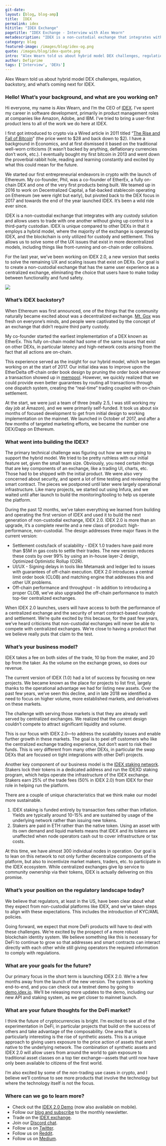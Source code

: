 ```yaml
---
git-date:
layout: [blog, blog-amp]
title:  IDEX
permalink: idex
h1title: "IDEX Exchange"
pagetitle: "IDEX Exchange - Interview with Alex Wearn"
metadescription: "IDEX is a non-custodial exchange that integrates with any custody solution and allows users to trade with one another without giving up control to a third-party custodian. Alex Wearn told us about hybrid model DEX challenges, regulation, backstory, and what’s coming next for IDEX"
category: blog
featured-image: /images/blog/idex-og.png
quote: /images/blog/idex-quote.png
intro: "Alex Wearn told us about hybrid model DEX challenges, regulation, backstory, and what’s coming next for IDEX"
author: Defiprime
tags: ['Interview', 'DEXs']
---
```

Alex Wearn told us about hybrid model DEX challenges, regulation, backstory, and what’s coming next for IDEX.  

### Hello! What’s your background, and what are you working on?

Hi everyone, my name is Alex Wearn, and I’m the CEO of [IDEX](https://idex.market/). I’ve spent my career in software development, primarily in product management roles at companies like Amazon, Adobe, and IBM. I’ve tried to bring a user-first product lens to all of the work we do here at IDEX.

I first got introduced to crypto via a Wired article in 2011 titled “[The Rise and Fall of Bitcoin](https://www.wired.com/2011/11/mf-bitcoin/)” (the price went to $28 and back down to $2). I have a background in Economics, and at first dismissed it based on the traditional well-worn criticisms (it wasn’t backed by anything, deflationary currencies don’t work, etc.). I eventually bought my first bitcoin in 2013 and went down the proverbial rabbit hole, reading and learning constantly and excited by what this could mean for the future.

We started our first entrepreneurial endeavors in crypto with the launch of Ethereum. My co-founder, Phil, was a co-founder of EtherEx, a fully on-chain DEX and one of the very first products being built. We teamed up in 2016 to work on Decentralized Capital, a fiat-backed stablecoin operating on Ethereum (we were right but early), but pivoted back to the DEX focus in 2017 and towards the end of the year launched IDEX. It’s been a wild ride ever since.

IDEX is a non-custodial exchange that integrates with any custody solution and allows users to trade with one another without giving up control to a third-party custodian. IDEX is unique compared to other DEXs in that it employs a hybrid model, where the majority of the exchange is operated by IDEX, and the blockchain is only utilized for custody and settlement. This allows us to solve some of the UX issues that exist in more decentralized models, including things like front-running and on-chain order collisions.

For the last year, we’ve been working on IDEX 2.0, a new version that seeks to solve the remaining UX and scaling issues that exist on DEXs. Our goal is to create a non-custodial exchange that has the same user experience as a centralized exchange, eliminating the choice that users have to make today between functionality and fund safety.

![](/images/blog/Desktop-Main-Trading.png)

### What’s IDEX backstory?

When Ethereum was first announced, one of the things that the community naturally became excited about was a decentralized exchange. [Mt. Gox](https://en.wikipedia.org/wiki/Mt._Gox) was fresh on everyone’s minds, and people were captivated by the concept of an exchange that didn’t require third party custody.

My co-founder started the earliest implementation of a DEX known as EtherEx. This fully on-chain model had some of the same issues that exist on other DEXs, in particular latency and high-network costs arising from the fact that all actions are on-chain.

This experience served as the insight for our hybrid model, which we began working on at the start of 2017. Our initial idea was to improve upon the EtherDelta off-chain order book design by pruning the order book whenever a transaction showed up in [mempool](https://blog.blocknative.com/blog/mempool-intro). However, we quickly realized that we could provide even better guarantees by routing all transactions through one dispatch system, creating the “real-time” trading coupled with on-chain settlement.

At the start, we were just a team of three (really 2.5, I was still working my day job at Amazon), and we were primarily self-funded. It took us about six months of focused development to get from initial design to working implementation on the mainnet. We launched in October of 2017, and after a few months of targeted marketing efforts, we became the number one DEX/Dapp on Ethereum.

### What went into building the IDEX?

The primary technical challenge was figuring out how we were going to support the hybrid model. We tried to be pretty ruthless with our initial feature set, given the small team size. Obviously, you need certain things that are key components of an exchange, like a trading UI, charts, etc. Those had to be shipped with the initial product. We were also very concerned about security, and spent a lot of time testing and reviewing the smart contract. The pieces we postponed until later were largely operational infrastructure. Like many projects, we started out using Infura, and we waited until after launch to build the monitoring/tooling to help us operate the platform.

During the past 12 months, we’ve taken everything we learned from building and operating the first version of IDEX and used it to build the next generation of non-custodial exchange, IDEX 2.0.  IDEX 2.0 is more than an upgrade, it’s a complete rewrite and a new class of product: high-performance, non-custodial. The design addresses three major flaws in the current version:

*   Settlement costs/lack of scalability - IDEX 1.0 traders have paid more than $5M in gas costs to settle their trades. The new version reduces these costs by over 99% by using an in-house layer-2 design, Optimized Optimistic Rollup (O2R).
*   UI/UX - Signing delays in tools like Metamask and ledger led to issues with guarantees of off-chain execution. IDEX 2.0 introduces a central limit order book (CLOB) and matching engine that addresses this and other UX problems.
*   Off-chain performance and throughput - In addition to introducing a proper CLOB, we’ve also upgraded the off-chain performance to match top-tier centralized exchanges.

When IDEX 2.0 launches, users will have access to both the performance of a centralized exchange and the security of smart contract-based custody and settlement. We’re quite excited by this because, for the past few years, we’ve heard criticisms that non-custodial exchanges will never be able to compete with centralized exchanges. We’re close to having a product that we believe really puts that claim to the test.

### What’s your business model?

IDEX takes a fee on both sides of the trade, 10 bp from the maker, and 20 bp from the taker. As the volume on the exchange grows, so does our revenue.

The current version of IDEX (1.0) had a lot of success by focusing on new projects. We became known as the place for projects to list first, largely thanks to the operational advantage we had for listing new assets. Over the past few years, we’ve seen this decline, and in late 2018 we identified a need to focus on higher volume, more established markets, and derivatives on these markets.

The challenge with serving those markets is that they are already well served by centralized exchanges. We realized that the current design couldn’t compete to attract significant liquidity and volume.

This is our focus with IDEX 2.0—to address the scalability issues and enable further growth in these markets. The goal is to peel off customers who like the centralized exchange trading experience, but don’t want to risk their funds. This is very different from many other DEXs, in particular the swap DEXs that are focused on tight integrations with other DeFi projects.

Another key component of our business model is the [IDEX staking network](https://blog.idex.io/all-posts/staking-in-style-how-idex-staking-stacks-up). Stakers lock their tokens in a dedicated address and run the IDEXD staking program, which helps operate the infrastructure of the IDEX exchange. Stakers earn 25% of the trade fees (50% in IDEX 2.0) from IDEX for their role in helping run the platform.

There are a couple of unique characteristics that we think make our model more sustainable.

1. IDEX staking is funded entirely by transaction fees rather than inflation. Yields are typically around 10-15% and are sustained by usage of the underlying network rather than issuing new tokens.
2. Stakers are paid in ETH rather than the native token. Using an asset with its own demand and liquid markets means that IDEX and its tokens are unaffected when node operators cash out to cover infrastructure or tax costs.

At this time, we have almost 300 individual nodes in operation. Our goal is to lean on this network to not only further decentralize components of the platform, but also to incentivize market makers, traders, etc. to participate in the IDEX ecosystem. While centralized exchanges give lip service to community ownership via their tokens, IDEX is actually delivering on this promise.

### What’s your position on the regulatory landscape today?

We believe that regulators, at least in the US, have been clear about what they expect from non-custodial platforms like IDEX, and we’ve taken steps to align with these expectations. This includes the introduction of KYC/AML policies.

Going forward, we expect that more DeFi products will have to deal with these challenges. We’re excited by the prospect of a more robust blockchain identity system. We believe something like this is necessary for DeFi to continue to grow so that addresses and smart contracts can interact directly with each other while still giving operators the required information to comply with regulations.

### What are your goals for the future?

Our primary focus in the short term is launching IDEX 2.0. We’re a few months away from the launch of the new version. The system is working end-to-end, and you can check out a testnet demo by going to [demo.idex.io](https://demo.idex.io/). We’ll be releasing more updates to the demo, including our new API and staking system, as we get closer to mainnet launch.

### What are your future thoughts for the DeFi market?

I think the future of cryptocurrencies is bright. I’m excited to see all of the experimentation in DeFi, in particular projects that build on the success of others and take advantage of the composability. One area that is particularly interesting is the rise of synthetic assets. This is a unique approach to giving users exposure to the price action of assets that aren’t native to the underlying network. The combination of synthetic assets and IDEX 2.0 will allow users from around the world to gain exposure to traditional asset classes on a top tier exchange—assets that until now have only been available to citizens of the first world.

I’m also excited by some of the non-trading use cases in crypto, and I believe we’ll continue to see more products that involve the technology but where the technology itself is not the focus.

### Where can we go to learn more?

- Check out the [IDEX 2.0 Demo](https://demo.idex.io/) (now also available on mobile).
- Follow our [blog and subscribe](http://blog.idex.io) to the monthly newsletter.
- Trade on the [IDEX exchange](http://idex.market/).
- Join our [Discord chat](https://discordapp.com/invite/UHAGGBz).
- Follow us on [Twitter](https://twitter.com/idexio).
- Follow us on [Reddit](https://www.reddit.com/r/idex).
- Follow us on [Medium](https://medium.com/idex).
